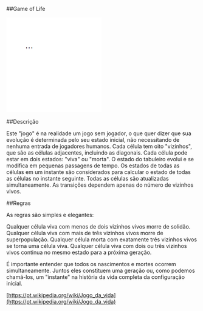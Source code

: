##Game of Life

![Game of life](/game-of-life-crop.gif)

##Descrição

Este "jogo" é na realidade um jogo sem jogador, o que quer dizer que sua evolução é determinada pelo seu estado inicial, não necessitando de nenhuma entrada de jogadores humanos. 
Cada célula tem oito "vizinhos", que são as células adjacentes, incluindo as diagonais. Cada célula pode estar em dois estados: "viva" ou "morta".
O estado do tabuleiro evolui e se modifica em pequenas passagens de tempo. Os estados de todas as células em um instante são considerados para calcular o estado de todas as células no instante seguinte. 
Todas as células são atualizadas simultaneamente. As transições dependem apenas do número de vizinhos vivos.

##Regras

As regras são simples e elegantes:

Qualquer célula viva com menos de dois vizinhos vivos morre de solidão.
Qualquer célula viva com mais de três vizinhos vivos morre de superpopulação.
Qualquer célula morta com exatamente três vizinhos vivos se torna uma célula viva.
Qualquer célula viva com dois ou três vizinhos vivos continua no mesmo estado para a próxima geração.

É importante entender que todos os nascimentos e mortes ocorrem simultaneamente. Juntos eles constituem uma geração ou, como podemos chamá-los, um "instante" na história da vida completa da configuração inicial.



[https://pt.wikipedia.org/wiki/Jogo_da_vida](https://pt.wikipedia.org/wiki/Jogo_da_vida)